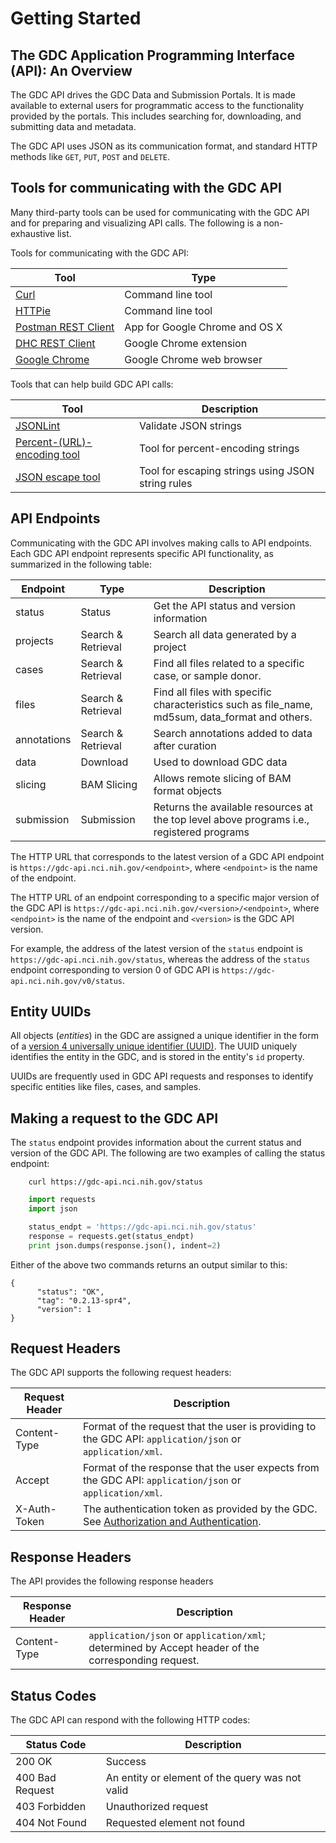 # Getting Started

## The GDC Application Programming Interface (API): An Overview
The GDC API drives the GDC Data and Submission Portals. It is made available to external users for programmatic access to the functionality provided by the portals. This includes searching for, downloading, and submitting data and metadata.

The GDC API uses JSON as its communication format, and standard HTTP methods like `GET`, `PUT`, `POST` and `DELETE`.

## Tools for communicating with the GDC API

Many third-party tools can be used for communicating with the GDC API and for preparing and visualizing API calls. The following is a non-exhaustive list.

Tools for communicating with the GDC API:

| Tool        | Type     |
| ------------- |-------------|
| [Curl](http://curl.haxx.se/docs/manpage.html) 		| Command line tool |
| [HTTPie](http://httpie.org) 	| Command line tool |
| [Postman REST Client](http://www.getpostman.com/) 														| App for Google Chrome and OS X |
| [DHC REST Client](http://restlet.com/products/dhc/)           | Google Chrome extension |
| [Google Chrome](http://www.google.com/chrome/) 	  | Google Chrome web browser |

Tools that can help build GDC API calls:

| Tool        | Description     |
| ------------- |-------------|
| [JSONLint](http://jsonlint.com/)| Validate JSON strings |
| [Percent-(URL)-encoding tool](http://text-rescue.com/string-escape/percent-url-encoding-tool.html)| Tool for percent-encoding strings |
| [JSON escape tool](http://text-rescue.com/string-escape/json-escape-tool.html)| Tool for escaping strings using JSON string rules |


## API Endpoints

Communicating with the GDC API involves making calls to API endpoints. Each GDC API endpoint represents specific API functionality, as summarized in the following table:

| Endpoint | Type | Description |
| --- | --- | --- |
| status | Status | Get the API status and version information |
| projects | Search & Retrieval | Search all data generated by a project |
| cases | Search & Retrieval | Find all files related to a specific case, or sample donor. |
| files | Search & Retrieval | Find all files with specific characteristics such as file_name, md5sum, data_format and others. |
| annotations | Search & Retrieval | Search annotations added to data after curation |
| data | Download | Used to download GDC data |
| slicing | BAM Slicing | Allows remote slicing of BAM format objects |
| submission | Submission | Returns the available resources at the top level above programs i.e., registered programs |

The HTTP URL that corresponds to the latest version of a GDC API endpoint is `https://gdc-api.nci.nih.gov/<endpoint>`, where `<endpoint>` is the name of the endpoint.

The HTTP URL of an endpoint corresponding to a specific major version of the GDC API is `https://gdc-api.nci.nih.gov/<version>/<endpoint>`, where `<endpoint>` is the name of the endpoint and `<version>` is the GDC API version.

For example, the address of the latest version of the `status` endpoint is `https://gdc-api.nci.nih.gov/status`, whereas the address of the `status` endpoint corresponding to version 0 of GDC API is `https://gdc-api.nci.nih.gov/v0/status`.

## Entity UUIDs

All objects (*entities*) in the GDC are assigned a unique identifier in the form of a [version 4 universally unique identifier (UUID)](https://en.wikipedia.org/wiki/Universally_unique_identifier). The UUID uniquely identifies the entity in the GDC, and is stored in the entity's `id` property.

UUIDs are frequently used in GDC API requests and responses to identify specific entities like files, cases, and samples.

## Making a request to the GDC API

The `status` endpoint provides information about the current status and version of the GDC API. The following are two examples of calling the status endpoint:


``` shell
    curl https://gdc-api.nci.nih.gov/status
```

``` python
	import requests
	import json

	status_endpt = 'https://gdc-api.nci.nih.gov/status'
	response = requests.get(status_endpt)
	print json.dumps(response.json(), indent=2)
```

Either of the above two commands returns an output similar to this:

	{
	      "status": "OK",
	      "tag": "0.2.13-spr4",
	      "version": 1
	}


## Request Headers
The GDC API supports the following request headers:

| Request Header | Description |
| --- | --- |
| Content-Type | Format of the request that the user is providing to the GDC API: `application/json` or `application/xml`. |
| Accept | Format of the response that the user expects from the GDC API: `application/json` or `application/xml`. |
| X-Auth-Token | The authentication token as provided by the GDC. See [Authorization and Authentication](Authentication_and_Authorization.md). |


## Response Headers
The API provides the following response headers

| Response Header | Description |
| --- | --- |
| Content-Type | `application/json` or `application/xml`; determined by Accept header of the corresponding request. |


## Status Codes
The GDC API can respond with the following HTTP codes:

| Status Code | Description |
| --- | --- |
| 200 OK | Success |
| 400 Bad Request | An entity or element of the query was not valid |
| 403 Forbidden | Unauthorized request |
| 404 Not Found | Requested element not found |
